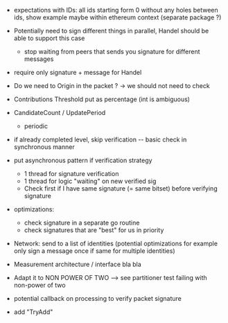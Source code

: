 + expectations with IDs: all ids starting form 0 without any holes between ids,
  show example maybe within ethereum context (separate package ?)
+ Potentially need to sign different things in parallel, Handel should be able
  to support this case
    - stop waiting from peers that sends you signature for different messages
+ require only signature + message for Handel
+ Do we need to Origin in the packet ? -> we should not need to check

+ Contributions Threshold put as percentage (int is ambiguous)

+ CandidateCount / UpdatePeriod
    - periodic 


+ if already completed level, skip verification
 -- basic check in synchronous manner

+ put asynchronous pattern if verification strategy
    + 1 thread for signature verification
    + 1 thread for logic "waiting" on new verified sig
    + Check first if I have same signature (= same bitset) before verifying
  signature

+ optimizations:
    - check signature in a separate go routine
    - check signatures that are "best" for us in priority

+ Network: send to  a list of identities  (potential optimizations for example
  only sign a message once if same for multiple identities)

+ Measurement architecture / interface bla bla

+ Adapt it to NON POWER OF TWO --> see partitioner test failing with non-power
  of two

+ potential callback on processing to verify packet signature
+ add "TryAdd" 
